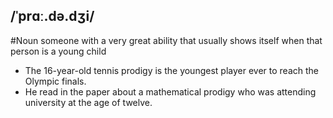 ## /ˈprɑː.də.dʒi/  
#Noun 
someone with a very great ability that usually shows itself when that person is a young child

- The 16-year-old tennis prodigy is the youngest player ever to reach the Olympic finals. 
- He read in the paper about a mathematical  prodigy who was attending university at the age of twelve.